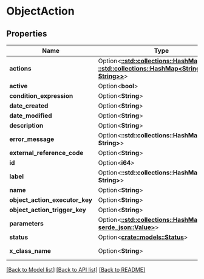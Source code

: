 # ObjectAction

## Properties

Name | Type | Description | Notes
------------ | ------------- | ------------- | -------------
**actions** | Option<[**::std::collections::HashMap<String, ::std::collections::HashMap<String, String>>**](map.md)> |  | [optional][readonly]
**active** | Option<**bool**> |  | [optional]
**condition_expression** | Option<**String**> |  | [optional]
**date_created** | Option<**String**> |  | [optional][readonly]
**date_modified** | Option<**String**> |  | [optional][readonly]
**description** | Option<**String**> |  | [optional]
**error_message** | Option<**::std::collections::HashMap<String, String>**> |  | [optional]
**external_reference_code** | Option<**String**> |  | [optional]
**id** | Option<**i64**> |  | [optional][readonly]
**label** | Option<**::std::collections::HashMap<String, String>**> |  | [optional]
**name** | Option<**String**> |  | [optional]
**object_action_executor_key** | Option<**String**> |  | [optional]
**object_action_trigger_key** | Option<**String**> |  | [optional]
**parameters** | Option<[**::std::collections::HashMap<String, serde_json::Value>**](serde_json::Value.md)> |  | [optional]
**status** | Option<[**crate::models::Status**](Status.md)> |  | [optional]
**x_class_name** | Option<**String**> |  | [optional][readonly][default to com.liferay.object.admin.rest.dto.v1_0.ObjectAction]

[[Back to Model list]](../README.md#documentation-for-models) [[Back to API list]](../README.md#documentation-for-api-endpoints) [[Back to README]](../README.md)


